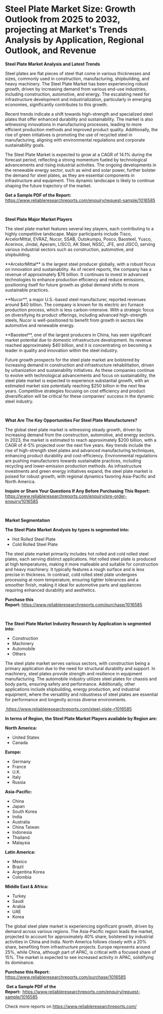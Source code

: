 <p><h1>Steel Plate Market Size: Growth Outlook from 2025 to 2032, projecting at Market's Trends Analysis by Application, Regional Outlook, and Revenue</h1></p><p><strong>Steel Plate Market Analysis and Latest Trends</strong></p>
<p><p>Steel plates are flat pieces of steel that come in various thicknesses and sizes, commonly used in construction, manufacturing, shipbuilding, and heavy machinery. The Steel Plate Market has been experiencing robust growth, driven by increasing demand from various end-use industries, including construction, automotive, and energy. The escalating need for infrastructure development and industrialization, particularly in emerging economies, significantly contributes to this growth.</p><p>Recent trends indicate a shift towards high-strength and specialized steel plates that offer enhanced durability and sustainability. The market is also witnessing innovations in manufacturing processes, leading to more efficient production methods and improved product quality. Additionally, the rise of green initiatives is promoting the use of recycled steel in manufacturing, aligning with environmental regulations and corporate sustainability goals.</p><p>The Steel Plate Market is expected to grow at a CAGR of 14.1% during the forecast period, reflecting a strong momentum fueled by technological advancements and rising industrial activities. The ongoing developments in the renewable energy sector, such as wind and solar power, further bolster the demand for steel plates, as they are essential components in infrastructure and equipment. This dynamic landscape is likely to continue shaping the future trajectory of the market.</p></p>
<p><strong>Get a Sample PDF of the Report:&nbsp;</strong> <a href="https://www.reliableresearchreports.com/enquiry/request-sample/1016585?utm_campaign=2593&utm_medium=2&utm_source=Github&utm_content=ia&utm_term=31032025&utm_id=steel-plate">https://www.reliableresearchreports.com/enquiry/request-sample/1016585</a></p>
<p>&nbsp;</p>
<p><strong>Steel Plate Major Market Players</strong></p>
<p><p>The steel plate market features several key players, each contributing to a highly competitive landscape. Major participants include Tisco, ArcelorMittal, EVRAZ, Nucor, SSAB, Outokumpu, Posco, Baosteel, Yusco, Acerinox, Jindal, Aperam, LISCO, AK Steel, NSSC, JFE, and JISCO, serving various industrial sectors such as construction, automotive, and shipbuilding.</p><p>**ArcelorMittal** is the largest steel producer globally, with a robust focus on innovation and sustainability. As of recent reports, the company has a revenue of approximately $76 billion. It continues to invest in advanced technologies to enhance production efficiency and reduce emissions, positioning itself for future growth as global demand shifts to more sustainable practices.</p><p>**Nucor**, a major U.S.-based steel manufacturer, reported revenues around $40 billion. The company is known for its electric arc furnace production process, which is less carbon-intensive. With a strategic focus on diversifying its product offerings, including advanced high-strength steels, Nucor is well-positioned to benefit from growth in sectors like automotive and renewable energy.</p><p>**Baosteel**, one of the largest producers in China, has seen significant market potential due to domestic infrastructure development. Its revenue reached approximately $40 billion, and it is concentrating on becoming a leader in quality and innovation within the steel industry.</p><p>Future growth prospects for the steel plate market are bolstered by increasing demand in construction and infrastructure rehabilitation, driven by urbanization and sustainability initiatives. As these companies continue to evolve with technological advancements and focus on sustainability, the steel plate market is expected to experience substantial growth, with an estimated market size potentially reaching $250 billion in the next few years. Competitive strategies focusing on cost efficiency and product diversification will be critical for these companies' success in the dynamic steel industry.</p></p>
<p>&nbsp;</p>
<p><strong>What Are The Key Opportunities For Steel Plate Manufacturers?</strong></p>
<p><p>The global steel plate market is witnessing steady growth, driven by increasing demand from the construction, automotive, and energy sectors. In 2023, the market is estimated to reach approximately $200 billion, with a CAGR of 4-5% projected over the next five years. Key trends include the rise of high-strength steel plates and advanced manufacturing techniques, enhancing product durability and cost-efficiency. Environmental regulations are pushing manufacturers towards sustainable practices, including recycling and lower-emission production methods. As infrastructure investments and green energy initiatives expand, the steel plate market is poised for robust growth, with regional dynamics favoring Asia-Pacific and North America.</p></p>
<p><strong>Inquire or Share Your Questions If Any Before Purchasing This Report:</strong> <a href="https://www.reliableresearchreports.com/enquiry/pre-order-enquiry/1016585?utm_campaign=2593&utm_medium=2&utm_source=Github&utm_content=ia&utm_term=31032025&utm_id=steel-plate">https://www.reliableresearchreports.com/enquiry/pre-order-enquiry/1016585</a></p>
<p>&nbsp;</p>
<p><strong>Market Segmentation</strong></p>
<p><strong>The Steel Plate Market Analysis by types is segmented into:</strong></p>
<p><ul><li>Hot Rolled Steel Plate</li><li>Cold Rolled Steel Plate</li></ul></p>
<p><p>The steel plate market primarily includes hot rolled and cold rolled steel plates, each serving distinct applications. Hot rolled steel plate is produced at high temperatures, making it more malleable and suitable for construction and heavy machinery. It typically features a rough surface and is less precise in thickness. In contrast, cold rolled steel plate undergoes processing at room temperature, ensuring tighter tolerances and a smoother finish, making it ideal for automotive parts and appliances requiring enhanced durability and aesthetics.</p></p>
<p><strong>Purchase this Report:&nbsp;</strong><a href="https://www.reliableresearchreports.com/purchase/1016585?utm_campaign=2593&utm_medium=2&utm_source=Github&utm_content=ia&utm_term=31032025&utm_id=steel-plate">https://www.reliableresearchreports.com/purchase/1016585</a></p>
<p>&nbsp;</p>
<p><strong>The Steel Plate Market Industry Research by Application is segmented into:</strong></p>
<p><ul><li>Construction</li><li>Machinery</li><li>Automobile</li><li>Others</li></ul></p>
<p><p>The steel plate market serves various sectors, with construction being a primary application due to the need for structural durability and support. In machinery, steel plates provide strength and resilience in equipment manufacturing. The automobile industry utilizes steel plates for chassis and body parts, ensuring safety and performance. Additionally, other applications include shipbuilding, energy production, and industrial equipment, where the versatility and robustness of steel plates are essential for performance and longevity across diverse environments.</p></p>
<p><a href="https://www.reliableresearchreports.com/steel-plate-r1016585?utm_campaign=2593&utm_medium=2&utm_source=Github&utm_content=ia&utm_term=31032025&utm_id=steel-plate">&nbsp;https://www.reliableresearchreports.com/steel-plate-r1016585</a></p>
<p><strong>In terms of Region, the Steel Plate Market Players available by Region are:</strong></p>
<p>
    <p> <strong> North America: </strong>
        <ul>
            <li>United States</li>
            <li>Canada</li>
        </ul>
        </p> 
    <p> <strong> Europe: </strong>
        <ul>
            <li>Germany</li>
            <li>France</li>
            <li>U.K.</li>
            <li>Italy</li>
            <li>Russia</li>
        </ul>
        </p> 
    <p> <strong> Asia-Pacific: </strong>
        <ul>
            <li>China</li>
            <li>Japan</li>
            <li>South Korea</li>
            <li>India</li>
            <li>Australia</li>
            <li>China Taiwan</li>
            <li>Indonesia</li>
            <li>Thailand</li>
            <li>Malaysia</li>
        </ul>
        </p> 
    <p> <strong> Latin America: </strong>
        <ul>
            <li>Mexico</li>
            <li>Brazil</li>
            <li>Argentina Korea</li>
            <li>Colombia</li>
        </ul>
        </p> 
    <p> <strong> Middle East & Africa: </strong>
        <ul>
            <li>Turkey</li>
            <li>Saudi</li>
            <li>Arabia</li>
            <li>UAE</li>
            <li>Korea</li>
        </ul>
    </p>
    </p>
<p><p>The global steel plate market is experiencing significant growth, driven by demand across various regions. The Asia-Pacific region leads the market, projected to account for approximately 40% share, bolstered by industrial activities in China and India. North America follows closely with a 20% share, benefiting from infrastructure projects. Europe represents around 25%, while China, although part of APAC, is critical with a focused share of 15%. The market is expected to see increased activity in APAC, solidifying its dominance.</p></p>
<p><strong>Purchase this Report: </strong><a href="https://www.reliableresearchreports.com/purchase/1016585?utm_campaign=2593&utm_medium=2&utm_source=Github&utm_content=ia&utm_term=31032025&utm_id=steel-plate">https://www.reliableresearchreports.com/purchase/1016585</a></p>
<p>&nbsp;<strong>Get a Sample PDF of the Report:&nbsp;&nbsp;</strong><a href="https://www.reliableresearchreports.com/enquiry/request-sample/1016585?utm_campaign=2593&utm_medium=2&utm_source=Github&utm_content=ia&utm_term=31032025&utm_id=steel-plate">https://www.reliableresearchreports.com/enquiry/request-sample/1016585</a></p>
<p><strong></strong></p>
<p>Check more reports on <a href="https://www.reliableresearchreports.com/?utm_campaign=2593&utm_medium=2&utm_source=Github&utm_content=ia&utm_term=31032025&utm_id=steel-plate">https://www.reliableresearchreports.com/</a></p>